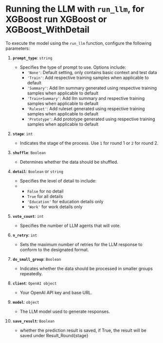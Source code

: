 # Running the LLM with `run_llm`, for XGBoost run XGBoost or XGBoost_WithDetail

To execute the model using the `run_llm` function, configure the following parameters:

1. **`prompt_type`**: `string`
   - Specifies the type of prompt to use. Options include:
     - `'None'`: Default setting, only contains basic context and test data
     - `'Train'`: Add respective training samples when applicable to default
     - `'Summary'`: Add llm summary generated using respective training samples when applicable to default
     - `'Train+Summary'`: Add llm summary and respective training samples when applicable to default
     - `'Ruleset'`: Add ruleset generated using respective training samples when applicable to default
     - `'Prototype'`: Add prototype generated using respective training samples when applicable to default

2. **`stage`**: `int`
   - Indicates the stage of the process. Use `1` for round 1 or `2` for round 2.

3. **`shuffle`**: `Boolean`
   - Determines whether the data should be shuffled.

4. **`detail`**: `Boolean` or `string`
   - Specifies the level of detail to include:
   - - `False` for no detail
     - `True` for all details
     - `'Education'` for education details only
     - `'Work'` for work details only

5. **`vote_count`**: `int`
   - Specifies the number of LLM agents that will vote.

6. **`n_retry`**: `int`
   - Sets the maximum number of retries for the LLM response to conform to the designated format.

7. **`do_small_group`**: `Boolean`
   - Indicates whether the data should be processed in smaller groups repeatedly.

8. **`client`**: `OpenAI object`
   - Your OpenAI API key and base URL.

9. **`model`**: `object`
   - The LLM model used to generate responses.

10. **`save_result`**: `Boolean`
    - whether the prediction result is saved, if True, the result will be saved under Result_Round{stage}
